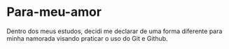 # Para-meu-amor
Dentro dos meus estudos, decidi me declarar de uma forma diferente para minha namorada visando praticar o uso do Git e Github.
